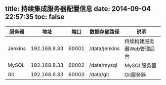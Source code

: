 title: 持续集成服务器配置信息
date: 2014-09-04 22:57:35
toc: false
---

|服务器|地址|端口|数据存储路径|说明
|-----|----|----|----|-----
|Jenkins|192.168.8.33|60001|/data/jenkins|持续构建服务器Web管理后台
|MySQL|192.168.8.33|60002|/data/mysql|MySQL服务器
|Git|192.168.8.33|60003|/data/git|Git服务器
